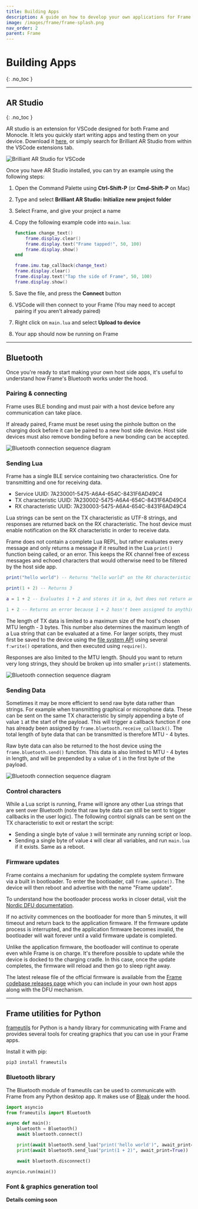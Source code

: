 ```yaml
---
title: Building Apps
description: A guide on how to develop your own applications for Frame.
image: /images/frame/frame-splash.png
nav_order: 2
parent: Frame
---
```


# Building Apps
{: .no_toc }

---

## AR Studio
{: .no_toc }

AR studio is an extension for VSCode designed for both Frame and Monocle. It lets you quickly start writing apps and testing them on your device. Download it [here](https://marketplace.visualstudio.com/items?itemName=brilliantlabs.brilliant-ar-studio), or simply search for Brilliant AR Studio from within the VSCode extensions tab.

![Brilliant AR Studio for VSCode](/frame/images/frame-vs-code-extension.png)

Once you have AR Studio installed, you can try an example using the following steps:

1. Open the Command Palette using **Ctrl-Shift-P** (or **Cmd-Shift-P** on Mac)

1. Type and select **Brilliant AR Studio: Initialize new project folder**

1. Select Frame, and give your project a name

1. Copy the following example code into `main.lua`:

    ```lua
    function change_text()
        frame.display.clear()
        frame.display.text("Frame tapped!", 50, 100)
        frame.display.show()
    end

    frame.imu.tap_callback(change_text)
    frame.display.clear()
    frame.display.text("Tap the side of Frame", 50, 100)
    frame.display.show()
    ```

1. Save the file, and press the **Connect** button

1. VSCode will then connect to your Frame (You may need to accept pairing if you aren't already paired)

1. Right click on `main.lua` and select **Upload to device**

1. Your app should now be running on Frame

---

## Bluetooth

Once you're ready to start making your own host side apps, it's useful to understand how Frame's Bluetooth works under the hood.

### Pairing & connecting

Frame uses BLE bonding and must pair with a host device before any communication can take place.

If already paired, Frame must be reset using the pinhole button on the charging dock before it can be paired to a new host side device. Host side devices must also remove bonding before a new bonding can be accepted.

![Bluetooth connection sequence diagram](/frame/images/frame-bluetooth-connection-diagram.drawio.svg)

### Sending Lua

Frame has a single BLE service containing two characteristics. One for transmitting and one for receiving data.

- Service UUID: 7A230001-5475-A6A4-654C-8431F6AD49C4
- TX characteristic UUID: 7A230002-5475-A6A4-654C-8431F6AD49C4
- RX characteristic UUID: 7A230003-5475-A6A4-654C-8431F6AD49C4

Lua strings can be sent on the TX characteristic as UTF-8 strings, and responses are returned back on the RX characteristic. The host device must enable notification on the RX characteristic in order to receive data.

Frame does not contain a complete Lua REPL, but rather evaluates every message and only returns a message if it resulted in the Lua `print()` function being called, or an error. This keeps the RX channel free of excess messages and echoed characters that would otherwise need to be filtered by the host side app.

```lua
print("hello world") -- Returns "hello world" on the RX characteristic

print(1 + 2) -- Returns 3

a = 1 + 2 -- Evaluates 1 + 2 and stores it in a, but does not return anything

1 + 2 -- Returns an error because 1 + 2 hasn't been assigned to anything
```

The length of TX data is limited to a maximum size of the host's chosen MTU length - 3 bytes. This number also determines the maximum length of a Lua string that can be evaluated at a time. For larger scripts, they must first be saved to the device using the [file system API](/frame/lua#file-system) using several `f:write()` operations, and then executed using `require()`.

Responses are also limited to the MTU length. Should you want to return very long strings, they should be broken up into smaller `print()` statements.

![Bluetooth connection sequence diagram](/frame/images/frame-bluetooth-sending-lua-diagram.drawio.svg)

### Sending Data

Sometimes it may be more efficient to send raw byte data rather than strings. For example when transmitting graphical or microphone data. These can be sent on the same TX characteristic by simply appending a byte of value `1` at the start of the payload. This will trigger a callback function if one has already been assigned by `frame.bluetooth.receive_callback()`. The total length of byte data that can be transmitted is therefore MTU - 4 bytes.

Raw byte data can also be returned to the host device using the `frame.bluetooth.send()` function. This data is also limited to MTU - 4 bytes in length, and will be prepended by a value of `1` in the first byte of the payload.

![Bluetooth connection sequence diagram](/frame/images/frame-bluetooth-sending-bytes-diagram.drawio.svg)

### Control characters

While a Lua script is running, Frame will ignore any other Lua strings that are sent over Bluetooth (note that raw byte data can still be sent to trigger callbacks in the user logic). The following control signals can be sent on the TX characteristic to exit or restart the script:

- Sending a single byte of value `3` will terminate any running script or loop.
- Sending a single byte of value `4` will clear all variables, and run `main.lua` if it exists. Same as a reboot.

### Firmware updates

Frame contains a mechanism for updating the complete system firmware via a built in bootloader. To enter the bootloader, call `frame.update()`. The device will then reboot and advertise with the name "Frame update".

To understand how the bootloader process works in closer detail, visit the [Nordic DFU documentation](https://infocenter.nordicsemi.com/topic/sdk_nrf5_v17.1.0/lib_bootloader_modules.html).

If no activity commences on the bootloader for more than 5 minutes, it will timeout and return back to the application firmware. If the firmware update process is interrupted, and the application firmware becomes invalid, the bootloader will wait forever until a valid firmware update is completed.

Unlike the application firmware, the bootloader will continue to operate even while Frame is on charge. It's therefore possible to update while the device is docked to the charging cradle. In this case, once the update completes, the firmware will reload and then go to sleep right away.

The latest release file of the official firmware is available from the [Frame codebase releases page](https://github.com/brilliantlabsAR/frame-codebase/releases) which you can include in your own host apps along with the DFU mechanism.

---

## Frame utilities for Python

[frameutils](https://github.com/brilliantlabsAR/frame-utilities-for-python/tree/main) for Python is a handy library for communicating with Frame and provides several tools for creating graphics that you can use in your Frame apps.

Install it with pip:

```
pip3 install frameutils
```

### Bluetooth library

The Bluetooth module of frameutils can be used to communicate with Frame from any Python desktop app. It makes use of [Bleak](https://github.com/hbldh/bleak) under the hood.

```python
import asyncio
from frameutils import Bluetooth

async def main():
    bluetooth = Bluetooth()
    await bluetooth.connect()

    print(await bluetooth.send_lua("print('hello world')", await_print=True))
    print(await bluetooth.send_lua("print(1 + 2)", await_print=True))

    await bluetooth.disconnect()

asyncio.run(main())
```

### Font & graphics generation tool

**Details coming soon**